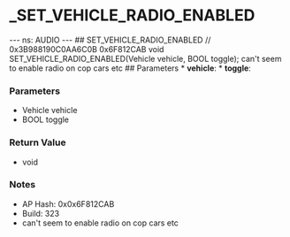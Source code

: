 # _SET_VEHICLE_RADIO_ENABLED

--- ns: AUDIO --- ## SET_VEHICLE_RADIO_ENABLED  // 0x3B988190C0AA6C0B 0x6F812CAB void SET_VEHICLE_RADIO_ENABLED(Vehicle vehicle, BOOL toggle);  can't seem to enable radio on cop cars etc  ## Parameters * **vehicle**: * **toggle**:

### Parameters
* Vehicle vehicle
* BOOL toggle

### Return Value
* void

### Notes
* AP Hash: 0x0x6F812CAB
* Build: 323
* can't seem to enable radio on cop cars etc

